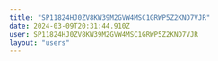 ```yaml
---
title: "SP11824HJ0ZV8KW39M2GVW4MSC1GRWP5Z2KND7VJR"
date: 2024-03-09T20:31:44.910Z
user: SP11824HJ0ZV8KW39M2GVW4MSC1GRWP5Z2KND7VJR
layout: "users"
---
```

    